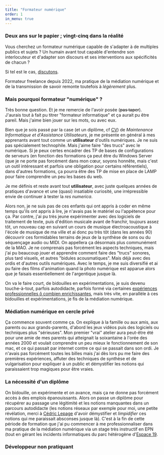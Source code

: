 ```yaml
---
title: "Formateur numérique"
order: 1
in_menu: true
---
```

### Deux ans sur le papier ; vingt-cinq dans la réalité

Vous cherchez un formateur numérique capable de s'adapter à de multiples publics et sujets ? Un humain avant tout capable d'entendre son interlocuteur et d'adapter son discours et ses interventions aux spécificités de chacun ?

Si tel est le cas, [discutons](https://galthubu.github.io/formateur/contact.html).

Formateur freelance depuis 2022, ma pratique de la médiation numérique et de la transmission de savoir remonte toutefois à _légèrement_ plus.

### Mais pourquoi formateur "numérique" ?

Très bonne question. Et je me remercie de l'avoir posée (~~pas taper~~). J'aurais tout à fait pu titrer "formateur informatique" et ça aurait pu être pareil. Mais j'aime bien jouer sur les mots, ou avec eux.

Bien que je sois passé par la case (et un diplôme, cf [CV](https://galthubu.github.io/formateur/cv%20exhaustif.html)) de _Maintenance Informatique et d'Assistance Utilisateurs_, je me présente en général à mes apprenants avant tout comme un **utilisateur** d'outils numériques. Je ne suis pas spécialement technophile. Mais j'aime faire "des trucs" avec le numérique. Si je peux certes encadrer des TP de bases de configurations de serveurs (en fonction des formations ça peut être du Windows Server (que je ne porte pas forcément dans mon cœur, soyons honnête, mais c'est un outil intéressant et parfois une obligation pour certains référentiels), dans d'autres formations, ça pourra être des TP de mise en place de LAMP pour faire comprendre un peu les bases du web. 

Je me définis et reste avant tout **utilisateur**, avec juste quelques années de pratiques d'avance et une (quasi) insatiable curiosité, une irrépressible envie de continuer à tester la _res numerica_.

Alors non, je ne suis pas de ces enfants qui ont appris à coder en même temps qu'ils ont appris à lire, je n'avais pas le matériel ou l'appétence pour ça. Par contre, j'ai pu très jeune expérimenter avec des logiciels de traitement de texte, puis d'édition musicale avant de franchir, toujours assez tôt, un nouveau cap en suivant un cours de musique électroacoustique à l'école de musique de ma ville et ai donc pu très tôt (dans les années 90) découvrir ces formidables terrains de jeux de la synthèse de sons ou du séquençage audio ou MIDI. On appellera ça désormais plus communément de la MAO. Je ne comprenais pas forcément les aspects techniques, mais j'ai pu beaucoup jouer et apprendre comment faire des "trucs" sonores, plus tard visuels, et autres "bidules acousmatiques". Mais déjà avec des ordis et d'autres outils numériques. Avec le temps, je me suis diversifié et ai pu faire des films d'animation quand la photo numérique est apparue alors que je faisais essentiellement de l'argentique jusque là.

On va le faire court, de bidouilles en expérimentations, je suis devenu touche-à-tout, parfois autodidacte, parfois formé via certaines [expériences professionnelles ô combien enrichissantes](http://itineracy.free.fr/), mais très vite, en parallèle à ces bidouilles et expérimentations, je fis de la médiation numérique.

### Médiation numérique en cercle privé

Ça commence souvent comme ça. On explique à la famille ou aux amis, aux parents ou aux grands-parents, d'abord les jeux vidéos puis des logiciels ou techniques plus "sérieuses". Mon premier "vrai" atelier aura peut-être été pour une amie de mes parents qui atteignait la soixantaine à l'orée des années 2000 et voulait comprendre un peu mieux le fonctionnement de son mac, et ce qui passait par internet contre ce qui se passait dans son ordi. Je n'avais pas forcément toutes les billes mais j'ai dès lors pu me faire des premières expériences, affuter des techniques de synthèse et de vulgarisation pour expliquer à un public et démystifier les notions qui paraissaient trop magiques pour être vraies.

### La nécessité d'un diplôme

On bidouille, on expérimente et on avance, mais ça ne donne pas forcément accès à des emplois épanouissants. Alors on passe un diplôme pour récupérer au passage une légitimité et les notions manquantes dans un parcours autodidacte (les notions réseaux par exemple pour moi, une petite révélation, merci à [Cédric Lepage](https://conferences-gesticulees.net/conferences/capitalisme-20/) d'avoir démystifier et _limpidifier_ ces notions qui me paraissait absconses jusque là). C'est à la fin de cette période de formation que j'ai pu commencer à me professionnaliser dans ma pratique de la médiation numérique via un stage très instructif en EPN (tout en gérant les incidents informatiques du parc hétérogène d'[Espace 19](https://espace19.org/).

### Développeur non pratiquant 